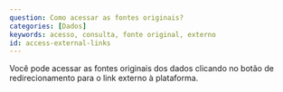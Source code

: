 ```yaml
---
question: Como acessar as fontes originais?
categories: [Dados]
keywords: acesso, consulta, fonte original, externo
id: access-external-links
---
```


Você pode acessar as fontes originais dos dados clicando no botão de redirecionamento para o link externo à plataforma.
